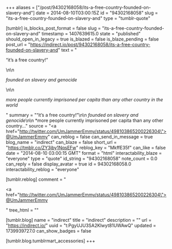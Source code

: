 +++
aliases = ["/post/94302168058/its-a-free-country-founded-on-slavery-and"]
date = 2014-08-10T03:00:15Z
id = "94302168058"
slug = "its-a-free-country-founded-on-slavery-and"
type = "tumblr-quote"

[tumblr]
is_blocks_post_format = false
slug = "its-a-free-country-founded-on-slavery-and"
timestamp = 1407639615.0
state = "published"
should_open_in_legacy = true
is_blazed = false
is_blaze_pending = false
post_url = "https://indirect.io/post/94302168058/its-a-free-country-founded-on-slavery-and"
text = "<p>&ldquo;it&rsquo;s a free country!&rdquo;</p>\n\n<p>*founded on slavery and genocide*</p>\n\n<p>*more people currently imprisoned per capita than any other country in the world*</p>"
summary = "“it’s a free country!”\n\n *founded on slavery and genocide*\n\n *more people currently imprisoned per capita than any other country..."
source = "<a href=\"http://twitter.com/UmJammerEmmy/status/498103865200226304\">@UmJammerEmmy</a>"
can_reblog = false
can_send_in_message = true
blog_name = "indirect"
can_blaze = false
short_url = "https://tmblr.co/ZY3jby1NqsEFw"
reblog_key = "MkffE35f"
can_like = false
date = "2014-08-10 03:00:15 GMT"
format = "html"
interactability_blaze = "everyone"
type = "quote"
id_string = "94302168058"
note_count = 0.0
can_reply = false
display_avatar = true
id = 94302168058.0
interactability_reblog = "everyone"

[tumblr.reblog]
comment = "<p><a href=\"http://twitter.com/UmJammerEmmy/status/498103865200226304\">@UmJammerEmmy</a></p>"
tree_html = ""

[tumblr.blog]
name = "indirect"
title = "indirect"
description = ""
url = "https://indirect.io/"
uuid = "t:PgyUJU3SA2Klwyt81UWAwQ"
updated = 1739939727.0
can_show_badges = false

[tumblr.blog.tumblrmart_accessories]
+++
